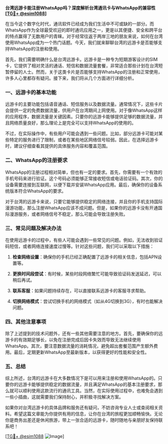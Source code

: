 **台湾远游卡能注册WhatsApp吗？深度解析台湾通讯卡与WhatsApp的兼容性[[TG💪+ @esim1088](https://t.me/s/esim1088)]**

在当今这个数字化时代，通讯软件已经成为我们生活中不可或缺的一部分。而WhatsApp作为全球最受欢迎的即时通讯应用之一，更是以其便捷、安全和跨平台的特点赢得了无数用户的青睐。对于经常往返于两岸三地的朋友来说，如何在台湾使用WhatsApp成为一个热门话题。今天，我们就来聊聊台湾的远游卡是否能够支持WhatsApp的注册和使用。

首先，我们需要明确什么是台湾远游卡。远游卡是一种专为短期游客设计的SIM卡，它提供了相对灵活的通话、短信和数据流量套餐，非常适合那些计划在台湾短暂停留的人士。然而，关于这类卡片是否能够支持WhatsApp的注册和正常使用，许多人心里都存有疑问。接下来，我们将从几个方面进行详细分析。

### 一、远游卡的基本功能

远游卡的主要功能包括语音通话、短信服务以及数据流量。通常情况下，这些卡片会提供一定的免费数据流量，供用户在台湾期间上网使用。对于像WhatsApp这样的应用程序，数据流量是关键因素。只要你的远游卡能够提供足够的数据流量，并且网络质量良好，那么理论上是完全可以支持WhatsApp的使用的。

不过，在实际操作中，有些用户可能会遇到一些问题。比如，部分远游卡可能对某些特定的服务进行了限制，或者在某些地区网络信号较弱。因此，在选择远游卡时，建议仔细查看其提供的具体服务内容和覆盖范围。

### 二、WhatsApp的注册要求

WhatsApp的注册过程相对简单，但也有一定的要求。首先，你需要有一个有效的手机号码来进行验证。这个号码必须能够正常接收短信或电话验证码。其次，你的设备需要连接到互联网，以便下载并安装WhatsApp应用。最后，确保你的设备系统版本符合WhatsApp的要求。

对于台湾的远游卡来说，只要它能够提供稳定的网络连接，并且你的手机支持国际漫游功能，那么注册WhatsApp应该不成问题。但是，如果你的远游卡没有开通国际漫游服务，或者网络信号不稳定，那么可能会导致注册失败。

### 三、常见问题及解决办法

在使用远游卡的过程中，有些人可能会遇到一些常见的问题。例如，无法收到验证码短信，或者网络连接速度过慢等。针对这些问题，我们可以采取以下措施：

1. **检查网络设置**：确保你的手机已经正确配置了远游卡的相关信息，包括APN设置等。
   
2. **更换时间段尝试**：有时候，某些时段网络繁忙可能导致验证码发送延迟，可以稍后再试。

3. **联系客服**：如果问题持续存在，可以直接联系远游卡的客服寻求帮助。

4. **切换网络模式**：尝试切换手机的网络模式（如从4G切换到3G），有时也能解决问题。

### 四、其他注意事项

除了上述提到的技术问题外，还有一些其他需要注意的地方。首先，要确保你的远游卡的有效期足够长，以免在注册完成后因卡失效而导致无法继续使用WhatsApp。其次，要注意数据流量的消耗情况，避免超出套餐范围产生额外费用。最后，定期更新WhatsApp至最新版本，以获得更好的性能和安全性。

### 五、总结

综上所述，台湾的远游卡在大多数情况下是可以用来注册和使用WhatsApp的。只要你的远游卡能够提供稳定的数据流量，并且满足WhatsApp的基本注册要求，那么就可以顺利使用这款流行的通讯工具。当然，在实际使用过程中，也难免会遇到一些小插曲，这就需要我们保持耐心，并积极寻找解决方案。

如果你对台湾远游卡的具体品牌和服务还有疑问，不妨咨询专业人士或查阅相关资料。希望这篇文章能为你提供有用的信息，让你在台湾的旅程更加顺畅愉快。无论你是商务出差还是休闲旅游，带上一张合适的远游卡，随时随地与亲朋好友保持联系吧！

[[TG💪+ @esim1088](https://t.me/s/esim1088) ![Image](https://i.postimg.cc/4NQfJmqS/Snipaste-2025-05-13-00-14-12.png)]